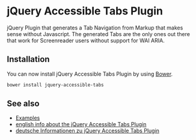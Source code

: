 jQuery Accessible Tabs Plugin
=============================

jQuery Plugin that generates a Tab Navigation from Markup that makes sense without Javascript.
The generated Tabs are the only ones out there that work for Screenreader users without support for WAI ARIA.


Installation
------------

You can now install jQuery Accessible Tabs Plugin by using [Bower](http://bower.io).

```bash
bower install jquery-accessible-tabs
```


See also
--------
* [Examples](http://blog.ginader.de/dev/jquery/tabs/1.7/index.php)
* [english info about the jQuery Accessible Tabs Plugin](http://blog.ginader.de/archives/2009/02/07/jQuery-Accessible-Tabs-How-to-make-tabs-REALLY-accessible.php)
* [deutsche Informationen zu jQuery Accessible Tabs Plugin](http://blog.ginader.de/archives/2009/02/07/jQuery-Accessible-Tabs-Wie-man-Tabs-WIRKLICH-zugaenglich-macht.php)

